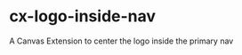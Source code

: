 cx-logo-inside-nav
==================

A Canvas Extension to center the logo inside the primary nav
